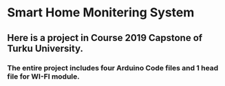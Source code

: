 # Smart Home Monitering System
## Here is a project in Course 2019 Capstone of Turku University.
### The entire project includes four Arduino Code files and 1 head file for WI-FI module.
